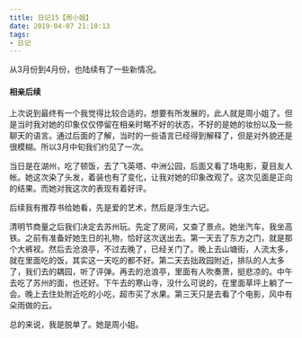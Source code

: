 ```yaml
---
title: 日记15【周小姐】
date: 2019-04-07 21:10:13
tags:
- 日记
---
```


从3月份到4月份，也陆续有了一些新情况。

#### 相亲后续

上次说到最终有一个我觉得比较合适的，想要有所发展的，此人就是周小姐了。但是当时我对她的印象仅仅停留在相亲时略不好的状态，不好的是她的妆扮以及一些聊天的语言。通过后面的了解，当时的一些语言已经得到解释了，但是对外貌还是很模糊。所以3月中旬我们约见了一次。

当日是在湖州，吃了顿饭，去了飞英塔、中洲公园，后面又看了场电影，夏目友人帐。她这次染了头发，着装也有了变化，让我对她的印象改观了。这次见面是正向的结果。而她对我这次的表现有着好评。

后续我有推荐书给她看，先是爱的艺术，然后是浮生六记。

清明节商量之后我们决定去苏州玩。先定了房间，又查了景点。她坐汽车，我坐高铁。之前有准备好她生日的礼物，恰好这次送出去。第一天去了东方之门，就是那个大裤衩。然后去沧浪亭，不过去晚了，已经关门了。晚上去山塘街，人流太多，就在里面吃的饭，其实这一天吃的都不好。第二天去拙政园附近，排队的人太多了，我们去的耦园，听了评弹。再去的沧浪亭，里面有人吹奏萧，挺悲凉的。中午去吃了苏州的面，也还好。下午去的寒山寺，没什么可说的，在里面草坪上躺了一会。晚上去住处附近吃的小吃，超市买了水果。第三天只是去看了个电影，风中有朵雨做的云。

总的来说，我是脱单了。她是周小姐。
